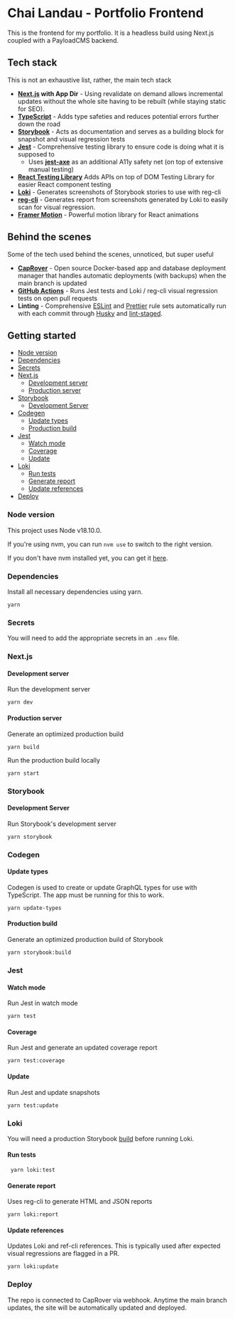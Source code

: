 # Chai Landau - Portfolio Frontend

This is the frontend for my portfolio. It is a headless build using Next.js coupled with a PayloadCMS backend.

## Tech stack

This is not an exhaustive list, rather, the main tech stack

-   <strong>[Next.js](https://nextjs.org/) with App Dir</strong> - Using revalidate on demand allows incremental updates without the whole site having to be rebuilt (while staying static for SEO).
-   <strong>[TypeScript](https://www.typescriptlang.org/)</strong> - Adds type safeties and reduces potential errors further down the road
-   <strong>[Storybook](https://storybook.js.org/)</strong> - Acts as documentation and serves as a building block for snapshot and visual regression tests
-   <strong>[Jest](https://jestjs.io/)</strong> - Comprehensive testing library to ensure code is doing what it is supposed to
    -   Uses <strong>[jest-axe](https://www.npmjs.com/package/jest-axe)</strong> as an additional A11y safety net (on top of extensive manual testing)
-   <strong>[React Testing Library](https://testing-library.com/docs/react-testing-library/intro/)</strong> Adds APIs on top of DOM Testing Library for easier React component testing
-   <strong>[Loki](https://loki.js.org/)</strong> - Generates screenshots of Storybook stories to use with reg-cli
-   <strong>[reg-cli](https://github.com/reg-viz/reg-cli)</strong> - Generates report from screenshots generated by Loki to easily scan for visual regression.
-   <strong>[Framer Motion](https://www.framer.com/motion/)</strong> - Powerful motion library for React animations

## Behind the scenes

Some of the tech used behind the scenes, unnoticed, but super useful

-   <strong>[CapRover](https://caprover.com/)</strong> - Open source Docker-based app and database deployment manager that handles automatic deployments (with backups) when the main branch is updated
-   <strong>[GitHub Actions](https://github.com/features/actions)</strong> - Runs Jest tests and Loki / reg-cli visual regression tests on open pull requests
-   <strong>Linting</strong> - Comprehensive [ESLint](https://eslint.org/) and [Prettier](https://prettier.io/) rule sets automatically run with each commit through [Husky](https://typicode.github.io/husky/) and [lint-staged](https://github.com/okonet/lint-staged).
## Getting started

- [Node version](#node-version)
- [Dependencies](#dependencies)
- [Secrets](#secrets)
- [Next.js](#nextjs)
  - [Development server](#development-server)
  - [Production server](#production-server)
- [Storybook](#storybook)
  - [Development Server](#development-server-1)
- [Codegen](#codegen)
  - [Update types](#update-types)
  - [Production build](#production-build)
- [Jest](#jest)
  - [Watch mode](#watch-mode)
  - [Coverage](#coverage)
  - [Update](#update)
- [Loki](#loki)
  - [Run tests](#run-tests)
  - [Generate report](#generate-report)
  - [Update references](#update-references)
- [Deploy](#deploy)

### Node version

This project uses Node v18.10.0. 

If you're using nvm, you can run `nvm use` to switch to the right version.

If you don't have nvm installed yet, you can get it [here](https://github.com/nvm-sh/nvm).

### Dependencies

Install all necessary dependencies using yarn.

```
yarn
```

### Secrets

You will need to add the appropriate secrets in an `.env` file.

### Next.js

#### Development server

Run the development server

```
yarn dev
```

#### Production server

Generate an optimized production build

```
yarn build
```

Run the production build locally

```
yarn start
```


### Storybook

#### Development Server

Run Storybook's development server

```
yarn storybook
```

### Codegen

#### Update types

Codegen is used to create or update GraphQL types for use with TypeScript. The app must be running for this to work.

```
yarn update-types
```


#### Production build

Generate an optimized production build of Storybook

```
yarn storybook:build
```

### Jest

#### Watch mode

Run Jest in watch mode

```
yarn test
```

#### Coverage

Run Jest and generate an updated coverage report

```
yarn test:coverage
```

#### Update

Run Jest and update snapshots

```
yarn test:update
```

### Loki

You will need a production Storybook [build](#production-build-1) before running Loki.

#### Run tests

```
 yarn loki:test
```

#### Generate report

Uses reg-cli to generate HTML and JSON reports

```
yarn loki:report
```

#### Update references

Updates Loki and ref-cli references. This is typically used after expected visual regressions are flagged in a PR.

```
yarn loki:update
```

### Deploy

The repo is connected to CapRover via webhook. Anytime the main branch updates, the site will be automatically updated and deployed.